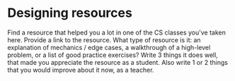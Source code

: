 # Designing resources

Find a resource that helped you a lot in one of the CS classes you've taken here. Provide a link to the resource. What type of resource is it: an explanation of mechanics / edge cases, a walkthrough of a high-level problem, or a list of good practice exercises? Write 3 things it does well, that made you appreciate the resource as a student. Also write 1 or 2 things that you would improve about it now, as a teacher.